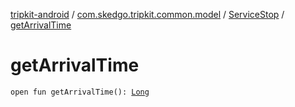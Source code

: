 [tripkit-android](../../index.md) / [com.skedgo.tripkit.common.model](../index.md) / [ServiceStop](index.md) / [getArrivalTime](./get-arrival-time.md)

# getArrivalTime

`open fun getArrivalTime(): `[`Long`](https://kotlinlang.org/api/latest/jvm/stdlib/kotlin/-long/index.html)